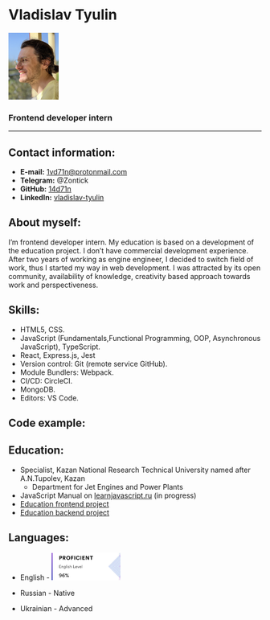 # Vladislav Tyulin  

<img src="ava.jpeg" alt="avatar" width="100" height="133">

### Frontend developer intern

----

## Contact information:

- **E-mail:** 1vd71n@protonmail.com
- **Telegram:** @Zontick
- **GitHub:** [14d71n](https://github.com/14d71n/rsschool-cv)
- **LinkedIn:** [vladislav-tyulin](https://www.linkedin.com/in/vladislav-tyulin-238308208/)

## About myself:

I’m frontend developer intern. My education is based on a development of the education project. I don’t have commercial development experience.
After two years of working as engine engineer, I decided to switch field of work, thus I started my way in web development. I was attracted by its open community, availability of knowledge, creativity based approach towards work and perspectiveness.

## Skills:

- HTML5, CSS.
- JavaScript (Fundamentals,Functional Programming, OOP, Asynchronous JavaScript), TypeScript.
- React, Express.js, Jest
- Version control: Git (remote service GitHub).
- Module Bundlers: Webpack.
- CI/CD: CircleCI.
- MongoDB.
- Editors: VS Code.

## Code example:

## Education:

- Specialist, Kazan National Research Technical University named after A.N.Tupolev, Kazan
    - Department for Jet Engines and Power Plants
- JavaScript Manual on [learnjavascript.ru](https://learn.javascript.ru/) (in progress)
- [Education frontend project](https://github.com/Team-number-7/great-equalizer)
- [Education backend project](https://github.com/Team-number-7/great-equalizer-backend)

## Languages:

- English - <img src="eng_test.png" alt="eng test result" with="138" height="54"/>

- Russian - Native
- Ukrainian - Advanced